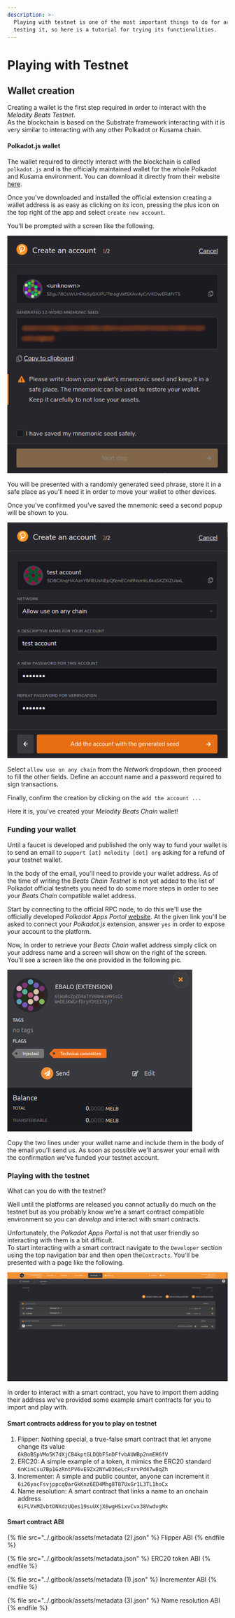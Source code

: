 ```yaml
---
description: >-
  Playing with testnet is one of the most important things to do for actually
  testing it, so here is a tutorial for trying its functionalities.
---
```


# Playing with Testnet

## Wallet creation

Creating a wallet is the first step required in order to interact with the _Melodity Beats Testnet_. \
As the blockchain is based on the Substrate framework interacting with it is very similar to interacting with any other Polkadot or Kusama chain.

#### Polkadot.js wallet

The wallet required to directly interact with the blockchain is called `polkadot.js` and is the officially maintained wallet for the whole Polkadot and Kusama environment. You can download it directly from their website [here](https://polkadot.js.org/extension/).

Once you've downloaded and installed the official extension creating a wallet address is as easy as clicking on its icon, pressing the plus icon on the top right of the app and select `create new account`.

You'll be prompted with a screen like the following.

![Creating new account - step 1/2](<../.gitbook/assets/Screenshot from 2022-01-10 21-06-29.png>)

You will be presented with a randomly generated seed phrase, store it in a safe place as you'll need it in order to move your wallet to other devices.

Once you've confirmed you've saved the mnemonic seed a second popup will be shown to you.

![Creating new account - step 2/2](<../.gitbook/assets/Screenshot from 2022-01-10 21-07-09.png>)

Select `allow use on any chain` from the _Network_ dropdown, then proceed to fill the other fields. Define an account name and a password required to sign transactions.

Finally, confirm the creation by clicking on the `add the account ...`

Here it is, you've created your _Melodity Beats Chain_ wallet!

### Funding your wallet

Until a faucet is developed and published the only way to fund your wallet is to send an email to `support [at] melodity [dot] org` asking for a refund of your testnet wallet.

In the body of the email, you'll need to provide your wallet address. As of the time of writing the _Beats Chain Testnet_ is not yet added to the list of Polkadot official testnets you need to do some more steps in order to see your _Beats Chain_ compatible wallet address.

Start by connecting to the official RPC node, to do this we'll use the officially developed _Polkadot Apps Portal_ [website](https://polkadot.js.org/apps/?rpc=wss%3A%2F%2Ftestnet-rpc.melodity.org#/accounts). At the given link you'll be asked to connect your _Polkadot.js_ extension, answer `yes` in order to expose your account to the platform.

Now, In order to retrieve your _Beats Chain_ wallet address simply click on your address name and a screen will show on the right of the screen. \
You'll see a screen like the one provided in the following pic.

![Your Beats Chain compatible address](<../.gitbook/assets/image (8).png>)

Copy the two lines under your wallet name and include them in the body of the email you'll send us. As soon as possible we'll answer your email with the confirmation we've funded your testnet account.

### Playing with the testnet

What can you do with the testnet?

Well until the platforms are released you cannot actually do much on the testnet but as you probably know we're a smart contract compatible environment so you can _develop_ and interact with smart contracts.

Unfortunately, the _Polkadot Apps Portal_ is not that user friendly so interacting with them is a bit difficult.\
To start interacting with a smart contract navigate to the `Developer` section using the top navigation bar and then open the`Contracts`. You'll be presented with a page like the following.

![Smart contract page](<../.gitbook/assets/image (2).png>)

In order to interact with a smart contract, you have to import them adding their address we've provided some example smart contracts for you to import and play with.

#### Smart contracts address for you to play on testnet

1. Flipper: Nothing special, a true-false smart contract that let anyone change its value\
   `6kBoBSpVMo5K7dXjCB4kptGLDQbFSnDFfvbAUWBp2nmEH6fV`
2. ERC20: A simple example of a token, it mimics the ERC20 standard\
   `6nKinCsu7Bp1GzRntPV6vE9Zx2NYwD36eLcFxrvPd47w8qZh`
3. Incrementer: A simple and public counter, anyone can increment it\
   `6i26yacFsvjppcqQarGkKnz6ED4Mhg8T87UxGr1L3TL1hoCx`
4. Name resolution: A smart contract that links a name to an onchain address\
   `6iFLVxMZvbtDNXdzUQes19suUXjX6wgHSixvCvx38VwdvgMx`

#### Smart contract ABI

{% file src="../.gitbook/assets/metadata (2).json" %}
Flipper ABI
{% endfile %}

{% file src="../.gitbook/assets/metadata.json" %}
ERC20 token ABI
{% endfile %}

{% file src="../.gitbook/assets/metadata (1).json" %}
Incrementer ABI
{% endfile %}

{% file src="../.gitbook/assets/metadata (3).json" %}
Name resolution ABI
{% endfile %}
